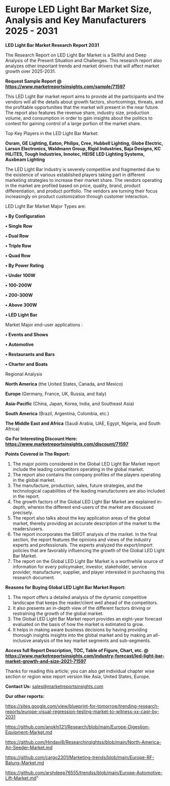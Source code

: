 # Europe LED Light Bar Market Size, Analysis and Key Manufacturers 2025 - 2031

<strong>LED Light Bar Market Research Report 2031</strong>

The Research Report on LED Light Bar Market is a Skillful and Deep Analysis of the Present Situation and Challenges. This research report also analyzes other important trends and market drivers that will affect market growth over 2025-2031.

<strong>Request Sample Report @ <a href=https://www.marketreportsinsights.com/sample/71597>https://www.marketreportsinsights.com/sample/71597</a></strong>

This LED Light Bar market report aims to provide all the participants and the vendors will all the details about growth factors, shortcomings, threats, and the profitable opportunities that the market will present in the near future. The report also features the revenue share, industry size, production volume, and consumption in order to gain insights about the politics to contest for gaining control of a large portion of the market share.

Top Key Players in the LED Light Bar Market:

<strong>Osram, GE Lighting, Eaton, Philips, Cree, Hubbell Lighting, Globe Electric, Larson Electronics, Waldmann Group, Rigid Industries, Baja Designs, KC HiLiTES, Tough Industries, Innotec, HEISE LED Lighting Systems, Auxbeam Lighting</strong>

The LED Light Bar Industry is severely competitive and fragmented due to the existence of various established players taking part in different marketing strategies to increase their market share. The vendors operating in the market are profiled based on price, quality, brand, product differentiation, and product portfolio. The vendors are turning their focus increasingly on product customization through customer interaction.

LED Light Bar Market Major Types are:

<strong>• By Configuration

• Single Row

• Dual Row

• Triple Row

• Quad Row

• By Power Rating

• Under 100W

• 100-200W

• 200-300W

• Above 300W

• LED Light Bar</strong>

Market Major end-user applications :

<strong>• Events and Shows

• Automotive

• Restaurants and Bars

• Charter and Boats</strong>

Regional Analysis

</u><strong><b>North America</b></strong> (the United States, Canada, and Mexico)

<strong><b>Europe </b></strong>(Germany, France, UK, Russia, and Italy)

<strong><b>Asia-Pacific</b></strong> (China, Japan, Korea, India, and Southeast Asia)

<strong><b>South America</b></strong> (Brazil, Argentina, Colombia, etc.)

<strong><b>The Middle East and Africa</b></strong> (Saudi Arabia, UAE, Egypt, Nigeria, and South Africa)

<strong>Go For Interesting Discount Here: <a href=https://www.marketreportsinsights.com/discount/71597>https://www.marketreportsinsights.com/discount/71597</a></strong>

<strong>Points Covered in The Report:</strong>
<ol>
  <li>The major points considered in the Global LED Light Bar Market report include the leading competitors operating in the global market.</li>
  <li>The report also contains the company profiles of the players operating in the global market.</li>
  <li>The manufacture, production, sales, future strategies, and the technological capabilities of the leading manufacturers are also included in the report.</li>
  <li>The growth factors of the Global LED Light Bar Market are explained in-depth, wherein the different end-users of the market are discussed precisely.</li>
  <li>The report also talks about the key application areas of the global market, thereby providing an accurate description of the market to the readers/users.</li>
  <li>The report incorporates the SWOT analysis of the market. In the final section, the report features the opinions and views of the industry experts and professionals. The experts analyzed the export/import policies that are favorably influencing the growth of the Global LED Light Bar Market.</li>
  <li>The report on the Global LED Light Bar Market is a worthwhile source of information for every policymaker, investor, stakeholder, service provider, manufacturer, supplier, and player interested in purchasing this research document.</li>
</ol>
<strong>Reasons for Buying Global LED Light Bar Market Report:</strong>

<ol>
  <li>The report offers a detailed analysis of the dynamic competitive landscape that keeps the reader/client well ahead of the competitors.</li>
  <li>It also presents an in-depth view of the different factors driving or restraining the growth of the global market.</li>
  <li>The Global LED Light Bar Market report provides an eight-year forecast evaluated on the basis of how the market is estimated to grow.</li>
  <li>It helps in making aware business decisions by having providing thorough insights insights into the global market and by making an all-inclusive analysis of the key market segments and sub-segments.</li>
</ol>
<strong>Access full Report Description, TOC, Table of Figure, Chart, etc. @ <a href=https://www.marketreportsinsights.com/industry-forecast/led-light-bar-market-growth-and-size-2021-71597>https://www.marketreportsinsights.com/industry-forecast/led-light-bar-market-growth-and-size-2021-71597</a></strong>


Thanks for reading this article; you can also get individual chapter wise section or region wise report version like Asia, United States, Europe.

<strong>Contact Us:</strong>
sales@marketreportsinsights.com

<strong>Our other reports:</strong>

<a href=https://sites.google.com/view/blueprint-for-tomorrow/trending-research-reports/europe-visual-regression-testing-market-to-witness-xx-cagr-by-2031>https://sites.google.com/view/blueprint-for-tomorrow/trending-research-reports/europe-visual-regression-testing-market-to-witness-xx-cagr-by-2031</a>

<a href=https://github.com/anokhi121/Research/blob/main/Europe-Digestion-Equipment-Market.md>https://github.com/anokhi121/Research/blob/main/Europe-Digestion-Equipment-Market.md</a>

<a href=https://github.com/Hindavi8/Researchinsightss/blob/main/North-America-Air-Seeder-Market.md>https://github.com/Hindavi8/Researchinsightss/blob/main/North-America-Air-Seeder-Market.md</a>

<a href=https://github.com/cargo2301/Marketing-trends/blob/main/Europe-RF-Baluns-Market.md>https://github.com/cargo2301/Marketing-trends/blob/main/Europe-RF-Baluns-Market.md</a>

<a href=https://github.com/arshdeep76555/trendss/blob/main/Europe-Automotive-Lift-Market.md>https://github.com/arshdeep76555/trendss/blob/main/Europe-Automotive-Lift-Market.md</a>"
